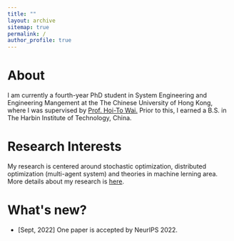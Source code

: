 ```yaml
---
title: ""
layout: archive
sitemap: true
permalink: /
author_profile: true
---
```


<!-- <img src="/assets/images/best.jpg" width="340px" alt="Qiang Li" align="right" /> -->

# About

I am currently a fourth-year PhD student in System Engineering and Engineering Mangement at the The Chinese University of Hong Kong, where I was supervised by [Prof. Hoi-To Wai.](https://www1.se.cuhk.edu.hk/~htwai/) Prior to this, I earned a B.S. in The Harbin Institute of Technology, China. 

# Research Interests
My research is centered around stochastic optimization, distributed optimization (multi-agent system) and theories in machine lerning area. More details about my research is [here](/research/).

# What's new?
- [Sept, 2022] One paper is accepted by NeurIPS 2022.
